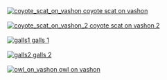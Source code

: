 <a href="coyote_scat_on_vashon.jpg">
    <img src="thumbs/coyote_scat_on_vashon.jpg" alt="coyote_scat_on_vashon"/>
    coyote scat on vashon
    <br>
</a>
<br>
<a href="coyote_scat_on_vashon_2.jpg">
    <img src="thumbs/coyote_scat_on_vashon_2.jpg" alt="coyote_scat_on_vashon_2"/>
    coyote scat on vashon 2
    <br>
</a>
<br>
<a href="galls1.jpg">
    <img src="thumbs/galls1.jpg" alt="galls1"/>
    galls 1
    <br>
</a>
<br>
<a href="galls2.jpg">
    <img src="thumbs/galls2.jpg" alt="galls2"/>
    galls 2
    <br>
</a>
<br>
<a href="owl_on_vashon.jpg">
    <img src="thumbs/owl_on_vashon.jpg" alt="owl_on_vashon"/>
    owl on vashon
    <br>
</a>
<br>
